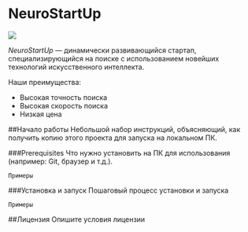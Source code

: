 
# NeuroStartUp

![](logo.png)

*NeuroStartUp* — динамически развивающийся стартап, специализирующийся на поиске с использованием новейших технологий искусственного интеллекта.

Наши преимущества:
* Высокая точность поиска
* Высокая скорость поиска
* Низкая цена

##Начало работы
Небольшой набор инструкций, объясняющий, как получить копию этого проекта для запуска на локальном ПК.

###Prerequisites
Что нужно установить на ПК для использования (например: Git, браузер и т.д.).
```
Примеры
```
###Установка и запуск
Пошаговый процесс установки и запуска

```
Примеры
```
##Лицензия
Опишите условия лицензии
